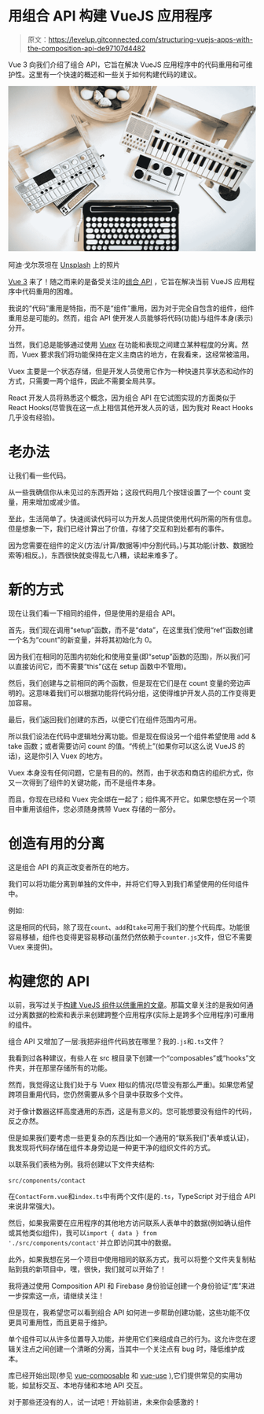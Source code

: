 # 用组合 API 构建 VueJS 应用程序

> 原文：<https://levelup.gitconnected.com/structuring-vuejs-apps-with-the-composition-api-de97107d4482>

Vue 3 向我们介绍了组合 API，它旨在解决 VueJS 应用程序中的代码重用和可维护性。这里有一个快速的概述和一些关于如何构建代码的建议。

![](img/37ff7f16f00ad617cce14998a90590e8.png)

阿迪·戈尔茨坦在 [Unsplash](https://unsplash.com?utm_source=medium&utm_medium=referral) 上的照片

[Vue 3](https://github.com/vuejs/vue-next/releases/tag/v3.0.0?ref=madewithvuejs.com) 来了！随之而来的是备受关注的[组合 API](https://v3.vuejs.org/guide/composition-api-introduction.html) ，它旨在解决当前 VueJS 应用程序中代码重用的困难。

我说的“代码”重用是特指，而不是“组件”重用，因为对于完全自包含的组件，组件重用总是可能的。然而，组合 API 使开发人员能够将代码(功能)与组件本身(表示)分开。

当然，我们总是能够通过使用 [Vuex](https://vuex.vuejs.org/) 在功能和表现之间建立某种程度的分离。然而，Vuex 要求我们将功能保持在定义主商店的地方，在我看来，这经常被滥用。

Vuex 主要是一个状态存储，但是开发人员使用它作为一种快速共享状态和动作的方式，只需要一两个组件，因此不需要全局共享。

React 开发人员将熟悉这个概念，因为组合 API 在它试图实现的方面类似于 React Hooks(尽管我在这一点上相信其他开发人员的话，因为我对 React Hooks 几乎没有经验)。

# 老办法

让我们看一些代码。

从一些我确信你从未见过的东西开始；这段代码用几个按钮设置了一个 count 变量，用来增加或减少值。

至此，生活简单了。快速阅读代码可以为开发人员提供使用代码所需的所有信息。但是想象一下，我们已经计算出了价值，存储了交互和到处都有的事件。

因为您需要在组件的定义(方法/计算/数据等)中分割代码。)与其功能(计数、数据检索等)相反。)，东西很快就变得乱七八糟，读起来难多了。

# 新的方式

现在让我们看一下相同的组件，但是使用的是组合 API。

首先，我们现在调用“setup”函数，而不是“data”，在这里我们使用“ref”函数创建一个名为“count”的新变量，并将其初始化为 0。

因为我们在相同的范围内初始化和使用变量(即“setup”函数的范围)，所以我们可以直接访问它，而不需要“this”(这在 setup 函数中不管用)。

然后，我们创建与之前相同的两个函数，但是现在它们是在 count 变量的旁边声明的。这意味着我们可以根据功能将代码分组，这使得维护开发人员的工作变得更加容易。

最后，我们返回我们创建的东西，以便它们在组件范围内可用。

所以我们设法在代码中逻辑地分离功能。但是现在假设另一个组件希望使用 add & take 函数；或者需要访问 count 的值。“传统上”(如果你可以这么说 VueJS 的话)，这是你引入 Vuex 的地方。

Vuex 本身没有任何问题，它是有目的的。然而，由于状态和商店的组织方式，你又一次得到了组件的关键功能，而不是组件本身。

而且，你现在已经和 Vuex 完全绑在一起了；组件离不开它。如果您想在另一个项目中重用该组件，您必须随身携带 Vuex 存储的一部分。

# 创造有用的分离

这是组合 API 的真正改变者所在的地方。

我们可以将功能分离到单独的文件中，并将它们导入到我们希望使用的任何组件中。

例如:

这是相同的代码，除了现在`count`、`add`和`take`可用于我们的整个代码库。功能很容易移植，组件也变得更容易移动(虽然仍然依赖于`counter.js`文件，但它不需要 Vuex 来提供)。

# 构建您的 API

以前，我写过关于[构建 VueJS 组件以供重用的文章](/structuring-vue-components-for-reuse-c6f2444b6167)。那篇文章关注的是我如何通过分离数据的检索和表示来创建跨整个应用程序(实际上是跨多个应用程序)可重用的组件。

组合 API 又增加了一层:我把非组件代码放在哪里？我的`.js`和`.ts`文件？

我看到过各种建议，有些人在 src 根目录下创建一个“composables”或“hooks”文件夹，并在那里存储所有的功能。

然而，我觉得这让我们处于与 Vuex 相似的情况(尽管没有那么严重)。如果您希望跨项目重用代码，您仍然需要从多个目录中获取多个文件。

对于像计数器这样高度通用的东西，这是有意义的。您可能想要没有组件的代码，反之亦然。

但是如果我们要考虑一些更复杂的东西(比如一个通用的“联系我们”表单或认证)，我发现将代码存储在组件本身旁边是一种更干净的组织文件的方式。

以联系我们表格为例。我将创建以下文件夹结构:

`src/components/contact`

在`ContactForm.vue`和`index.ts`中有两个文件(是的`.ts`，TypeScript 对于组合 API 来说非常强大)。

然后，如果我需要在应用程序的其他地方访问联系人表单中的数据(例如确认组件或其他类似组件)，我可以`import { data } from './src/components/contact'`并立即访问其中的数据。

此外，如果我想在另一个项目中使用相同的联系方式，我可以将整个文件夹复制粘贴到我的新项目中，嘿，很快，我们就可以开始了！

我将通过使用 Composition API 和 Firebase 身份验证创建一个身份验证“库”来进一步探索这一点，请继续关注！

但是现在，我希望您可以看到组合 API 如何进一步帮助创建功能，这些功能不仅更具可重用性，而且更易于维护。

单个组件可以从许多位置导入功能，并使用它们来组成自己的行为。这允许您在逻辑关注点之间创建一个清晰的分离，当其中一个关注点有 bug 时，降低维护成本。

库已经开始出现(参见 [vue-composable](https://pikax.me/vue-composable/) 和 [vue-use](https://github.com/antfu/vueuse) ),它们提供常见的实用功能，如鼠标交互、本地存储和本地 API 交互。

对于那些还没有的人，试一试吧！开始前进，未来你会感激的！